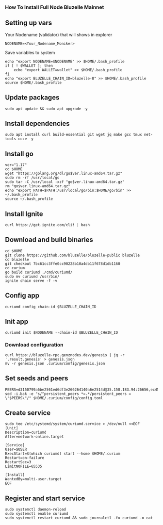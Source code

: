 ### How To Install Full Node Bluzelle Mainnet

## Setting up vars
Your Nodename (validator) that will shows in explorer
```
NODENAME=<Your_Nodename_Moniker>
```

Save variables to system
```
echo "export NODENAME=$NODENAME" >> $HOME/.bash_profile
if [ ! $WALLET ]; then
	echo "export WALLET=wallet" >> $HOME/.bash_profile
fi
echo "export BLUZELLE_CHAIN_ID=bluzelle-8" >> $HOME/.bash_profile
source $HOME/.bash_profile
```

## Update packages
```
sudo apt update && sudo apt upgrade -y
```

## Install dependencies
```
sudo apt install curl build-essential git wget jq make gcc tmux net-tools ccze -y
```

## Install go
```
ver="1.17"
cd $HOME
wget "https://golang.org/dl/go$ver.linux-amd64.tar.gz"
sudo rm -rf /usr/local/go
sudo tar -C /usr/local -xzf "go$ver.linux-amd64.tar.gz"
rm "go$ver.linux-amd64.tar.gz"
echo "export PATH=$PATH:/usr/local/go/bin:$HOME/go/bin" >> ~/.bash_profile
source ~/.bash_profile
```
## Install Ignite
```
curl https://get.ignite.com/cli! | bash
```


## Download and build binaries
```
cd $HOME
git clone https://github.com/bluzelle/bluzelle-public bluzelle
cd bluzelle
git checkout 7bc61cc3ffe0cc90228b10a4db11f678d1db1160
cd curium
go build curiumd ./cmd/curiumd/
sudo mv curiumd /usr/bin/
ignite chain serve -f -v
```

## Config app
```
curiumd config chain-id $BLUZELLE_CHAIN_ID
```

## Init app
```
curiumd init $NODENAME --chain-id $BLUZELLE_CHAIN_ID
```

### Download configuration
```
curl https://bluzelle-rpc.genznodes.dev/genesis | jq -r '.result.genesis' > genesis.json
mv -r genesis.json .curium/config/genesis.json
```

## Set seeds and peers
```
PEERS=d3150799a6be2561ed6df3e266264140a6e2514d@35.158.183.94:26656,ec45a9687a7aa8c3aeebe1d135d255c450e5ad02@13.57.179.7:26656,ecec40366517cafc9db0b638ebab28ad6344a2f4@18.143.156.117:26656
sed -i.bak -e "s/^persistent_peers *=.*/persistent_peers = \"$PEERS\"/" $HOME/.curium/config/config.toml
```

## Create service
```
sudo tee /etc/systemd/system/curiumd.service > /dev/null <<EOF
[Unit]
Description=curiumd
After=network-online.target

[Service]
User=$USER
ExecStart=$(which curiumd) start --home $HOME/.curium
Restart=on-failure
RestartSec=3
LimitNOFILE=65535

[Install]
WantedBy=multi-user.target
EOF
```

## Register and start service
```
sudo systemctl daemon-reload
sudo systemctl enable curiumd
sudo systemctl restart curiumd && sudo journalctl -fu curiumd -o cat
```
